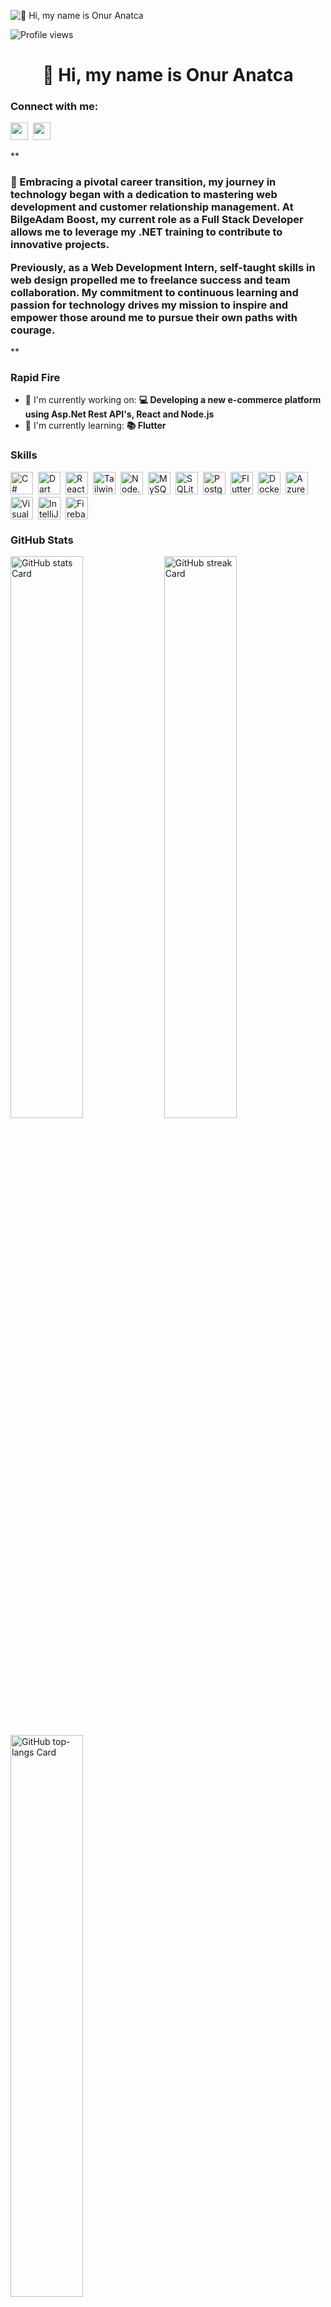 ![👋 Hi, my name is Onur Anatca](https://static.wixstatic.com/media/53fad0_ce0704caa0174d6aa9b2b8101a62fa77~mv2.gif)

![Profile views](https://komarev.com/ghpvc/?username=Uricaryn&label=Profile%20views&color=0e75b6&style=flat)

<div id="toc">
  <ul align="center" style="list-style: none">
    <summary>
      <h1>
        👋 Hi, my name is Onur Anatca
      </h1>
    </summary>
  </ul>
</div>

**<h3 align="left">Connect with me:</h3>** 
<p align="left"><a href="https://www.linkedin.com/in/https://www.linkedin.com/in/onuranatca/" target="_blank"><img src="https://img.shields.io/badge/LinkedIn-0077B5?style=for-the-badge&logo=linkedin&logoColor=white" height="28" style="margin-right: 4px"></a> <a href="https://www.instagram.com/https://www.instagram.com/phothlorien/" target="_blank"><img src="https://img.shields.io/badge/Instagram-E4405F?style=for-the-badge&logo=instagram&logoColor=white" height="28" style="margin-right: 4px"></a></p>

 **<h3 align="left">🚀 Embracing a pivotal career transition, my journey in technology began with a dedication to mastering web development and customer relationship management. At BilgeAdam Boost, my current role as a Full Stack Developer allows me to leverage my .NET training to contribute to innovative projects.

Previously, as a Web Development Intern, self-taught skills in web design propelled me to freelance success and team collaboration. My commitment to continuous learning and passion for technology drives my mission to inspire and empower those around me to pursue their own paths with courage.</h3>**

**<h3 align="left">Rapid Fire</h3>**

- 💼 I'm currently working on: **💻 Developing a new e-commerce platform using Asp.Net Rest API's, React and Node.js**
- 🌱 I'm currently learning: **📚 Flutter**

 **<h3 align="left">Skills</h3>**

<div style="display: flex; flex-wrap: wrap; gap: 4px; justify-content: left;"><img src="https://cdn.jsdelivr.net/gh/devicons/devicon/icons/csharp/csharp-plain.svg" height="36" alt="C#" style="margin-right: 4px"> <img src="https://img.shields.io/badge/Dart-0175C2?logo=dart&logoColor=white" height="36" alt="Dart" style="margin-right: 4px"> <img src="https://img.shields.io/badge/React-20232A?logo=react&logoColor=61DAFB" height="36" alt="React" style="margin-right: 4px"> <img src="https://img.shields.io/badge/Tailwind_CSS-38B2AC?logo=tailwind-css&logoColor=white" height="36" alt="Tailwind CSS" style="margin-right: 4px"> <img src="https://img.shields.io/badge/Node.js-8CC84B?logo=node.js&logoColor=white" height="36" alt="Node.js" style="margin-right: 4px"> <img src="https://img.shields.io/badge/MySQL-4479A1?logo=mysql&logoColor=white" height="36" alt="MySQL" style="margin-right: 4px"> <img src="https://img.shields.io/badge/SQLite-003B57?logo=sqlite&logoColor=white" height="36" alt="SQLite" style="margin-right: 4px"> <img src="https://img.shields.io/badge/PostgreSQL-316192?logo=postgresql&logoColor=white" height="36" alt="PostgreSQL" style="margin-right: 4px"> <img src="https://img.shields.io/badge/Flutter-02569B?logo=flutter&logoColor=white" height="36" alt="Flutter" style="margin-right: 4px"> <img src="https://img.shields.io/badge/Docker-2496ED?logo=docker&logoColor=white" height="36" alt="Docker" style="margin-right: 4px"> <img src="https://img.shields.io/badge/Azure_DevOps-0078D7?logo=azure-devops&logoColor=white" height="36" alt="Azure DevOps" style="margin-right: 4px"> <img src="https://img.shields.io/badge/Visual_Studio_Code-007ACC?logo=visual-studio-code&logoColor=white" height="36" alt="Visual Studio Code" style="margin-right: 4px"> <img src="https://img.shields.io/badge/IntelliJ_IDEA-000000?logo=intellij-idea&logoColor=white" height="36" alt="IntelliJ IDEA" style="margin-right: 4px"> <img src="https://img.shields.io/badge/Firebase-FFCA28?logo=firebase&logoColor=white" height="36" alt="Firebase" style="margin-right: 4px"></div>

 **<h3 align="left">GitHub Stats</h3>**

<p align="left">
  <img width="48%" src="https://github-readme-stats.vercel.app/api?username=Uricaryn&theme=react&hide_title=false&hide_rank=false&show_icons=false&include_all_commits=false&count_private=true&line_height=23" alt="GitHub stats Card" />
  <img width="48%" src="https://streak-stats.demolab.com/?user=Uricaryn&theme=react&hide_border=false&date_format=M+j%5B%2C+Y%5D&mode=daily&hide_total_contributions=false&hide_current_streak=false&hide_longest_streak=false&card_height=200" alt="GitHub streak Card" />
</p>

<p align="left">
  <img width="48%" src="https://github-readme-stats.vercel.app/api/top-langs?username=Uricaryn&theme=react&hide_title=false&layout=compact&langs_count=6&hide_progress=false&card_width=400" alt="GitHub top-langs Card" />
</p>

